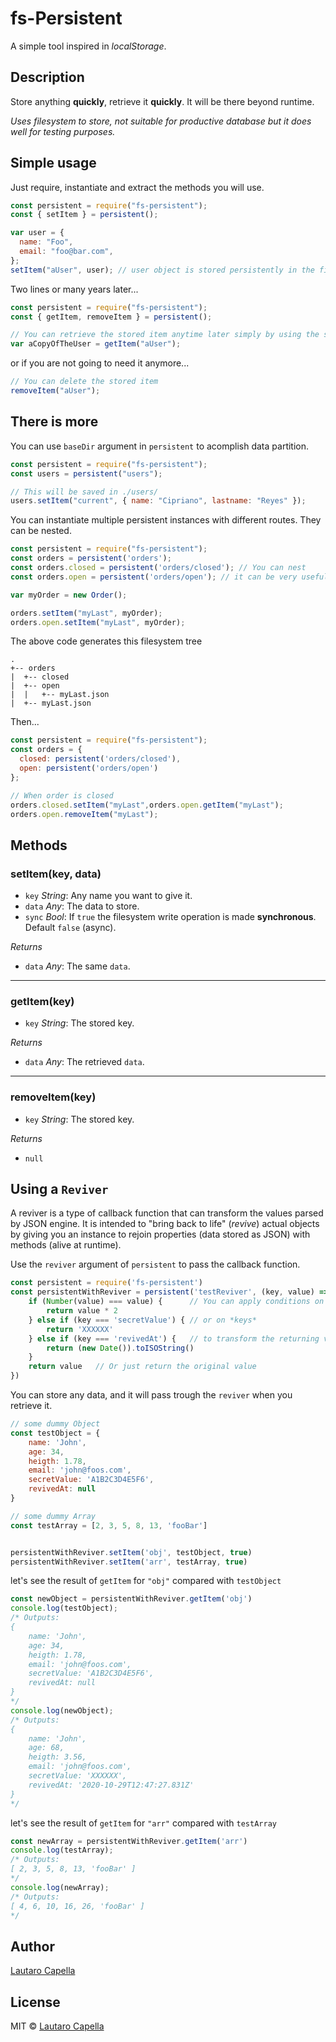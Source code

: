 # fs-Persistent

A simple tool inspired in _localStorage_.

## Description

Store anything **quickly**, retrieve it **quickly**. It will be there beyond runtime.

_Uses filesystem to store, not suitable for productive database but it does well for testing purposes._

## Simple usage

Just require, instantiate and extract the methods you will use.

```javascript
const persistent = require("fs-persistent");
const { setItem } = persistent();

var user = {
  name: "Foo",
  email: "foo@bar.com",
};
setItem("aUser", user); // user object is stored persistently in the filesystem
```

Two lines or many years later...

```javascript
const persistent = require("fs-persistent");
const { getItem, removeItem } = persistent();

// You can retrieve the stored item anytime later simply by using the same key
var aCopyOfTheUser = getItem("aUser");
```

or if you are not going to need it anymore...

```javascript
// You can delete the stored item
removeItem("aUser");
```

## There is more

You can use `baseDir` argument in `persistent` to acomplish data partition.

```javascript
const persistent = require("fs-persistent");
const users = persistent("users");

// This will be saved in ./users/
users.setItem("current", { name: "Cipriano", lastname: "Reyes" });
```

You can instantiate multiple persistent instances with different routes. They can be nested.

```javascript
const persistent = require("fs-persistent");
const orders = persistent('orders');
const orders.closed = persistent('orders/closed'); // You can nest
const orders.open = persistent('orders/open'); // it can be very useful

var myOrder = new Order();

orders.setItem("myLast", myOrder);
orders.open.setItem("myLast", myOrder);
```

The above code generates this filesystem tree

```
.
+-- orders
|  +-- closed
|  +-- open
|  |   +-- myLast.json
|  +-- myLast.json
```

Then...

```javascript
const persistent = require("fs-persistent");
const orders = {
  closed: persistent('orders/closed'),
  open: persistent('orders/open')
};

// When order is closed
orders.closed.setItem("myLast",orders.open.getItem("myLast");
orders.open.removeItem("myLast");
```

## Methods

### setItem(key, data)

- `key` _String_: Any name you want to give it.
- `data` _Any_: The data to store.
- `sync` _Bool_: If `true` the filesystem write operation is made **synchronous**. Default `false` (async).

_Returns_

- `data` _Any_: The same `data`.

---

### getItem(key)

- `key` _String_: The stored key.

_Returns_

- `data` _Any_: The retrieved `data`.

---

### removeItem(key)

- `key` _String_: The stored key.

_Returns_

- `null`

## Using a `Reviver`

A reviver is a type of callback function that can transform the values parsed by JSON engine. It is intended to "bring back to life" (_revive_) actual objects by giving you an instance to rejoin properties (data stored as JSON) with methods (alive at runtime).

Use the `reviver` argument of `persistent` to pass the callback function.

```javascript
const persistent = require('fs-persistent')
const persistentWithReviver = persistent('testReviver', (key, value) => {
    if (Number(value) === value) {      // You can apply conditions on *values* 
        return value * 2
    } else if (key === 'secretValue') { // or on *keys*
        return 'XXXXXX'
    } else if (key === 'revivedAt') {   // to transform the returning value
        return (new Date()).toISOString()
    }
    return value   // Or just return the original value
})
```

You can store any data, and it will pass trough the `reviver` when you retrieve it. 

```javascript
// some dummy Object
const testObject = {
    name: 'John',
    age: 34,
    heigth: 1.78,
    email: 'john@foos.com',
    secretValue: 'A1B2C3D4E5F6',
    revivedAt: null
}

// some dummy Array
const testArray = [2, 3, 5, 8, 13, 'fooBar']


persistentWithReviver.setItem('obj', testObject, true)
persistentWithReviver.setItem('arr', testArray, true)

```

let's see the result of `getItem` for `"obj"` compared with `testObject`

```javascript
const newObject = persistentWithReviver.getItem('obj')
console.log(testObject);
/* Outputs:
{
    name: 'John',
    age: 34,
    heigth: 1.78,
    email: 'john@foos.com',
    secretValue: 'A1B2C3D4E5F6',
    revivedAt: null
}
*/
console.log(newObject);
/* Outputs:
{
    name: 'John',
    age: 68,
    heigth: 3.56,
    email: 'john@foos.com',
    secretValue: 'XXXXXX',
    revivedAt: '2020-10-29T12:47:27.831Z'
}
*/
```

let's see the result of `getItem` for `"arr"` compared with `testArray`

```javascript
const newArray = persistentWithReviver.getItem('arr')
console.log(testArray);
/* Outputs:
[ 2, 3, 5, 8, 13, 'fooBar' ]
*/
console.log(newArray);
/* Outputs:
[ 4, 6, 10, 16, 26, 'fooBar' ]
*/
```

## Author

[Lautaro Capella](https://github.com/cape-)

## License

MIT © [Lautaro Capella](https://github.com/cape-)
